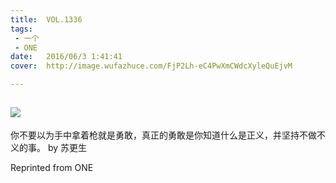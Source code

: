 ```yaml
---
title:	VOL.1336
tags:
 - 一个
 - ONE
date:	2016/06/3 1:41:41
cover:	http://image.wufazhuce.com/FjP2Lh-eC4PwXmCWdcXyleQuEjvM

---
```

![](http://image.wufazhuce.com/FjP2Lh-eC4PwXmCWdcXyleQuEjvM)
---

你不要以为手中拿着枪就是勇敢，真正的勇敢是你知道什么是正义，并坚持不做不义的事。 by 苏更生
 
Reprinted from ONE
